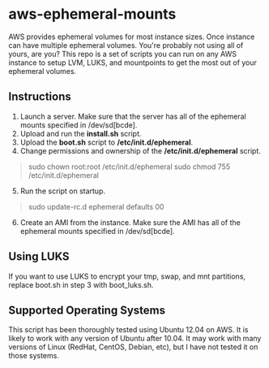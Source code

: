 aws-ephemeral-mounts
====================

AWS provides ephemeral volumes for most instance sizes. Once instance can have multiple ephemeral volumes. You're probably not using all of yours, are you? This repo is a set of scripts you can run on any AWS instance to setup LVM, LUKS, and mountpoints to get the most out of your ephemeral volumes.

Instructions
------------

1. Launch a server. Make sure that the server has all of the ephemeral mounts specified in /dev/sd[bcde].
2. Upload and run the __install.sh__ script.
3. Upload the __boot.sh__ script to __/etc/init.d/ephemeral__.
4. Change permissions and ownership of the __/etc/init.d/ephemeral__ script.
> sudo chown root:root /etc/init.d/ephemeral
> sudo chmod 755 /etc/init.d/ephemeral
5. Run the script on startup.
> sudo update-rc.d ephemeral defaults 00
6. Create an AMI from the instance. Make sure the AMI has all of the ephemeral mounts specified in /dev/sd[bcde].

Using LUKS
----------

If you want to use LUKS to encrypt your tmp, swap, and mnt partitions, replace boot.sh in step 3 with boot_luks.sh.

Supported Operating Systems
---------------------------

This script has been thoroughly tested using Ubuntu 12.04 on AWS. It is likely to work with any version of Ubuntu after 10.04. It may work with many versions of Linux (RedHat, CentOS, Debian, etc), but I have not tested it on those systems.


